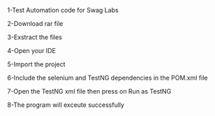 1-Test Automation code for Swag Labs 

2-Download rar file

3-Exstract the files 

4-Open your IDE 

5-Import the project 

6-Include the selenium and TestNG dependencies in the POM.xml file

7-Open the TestNG xml file then press on Run as TestNG 

8-The program will exceute successfully
